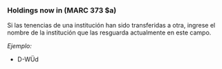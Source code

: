 ### Holdings now in (MARC 373 $a)

Si las tenencias de una institución han sido transferidas a otra, ingrese el nombre de la institución que las resguarda actualmente en este campo.

_Ejemplo:_

- D-WÜd

